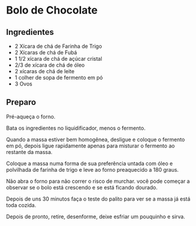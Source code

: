 # Bolo de Chocolate

## Ingredientes

* 2 Xícara de chá de Farinha de Trigo
* 2 Xícaras de chá de Fubá
* 1 1/2 xícara de chá de açúcar cristal
* 2/3 de xícara de chá de óleo
* 2 xícaras de chá de leite
* 1 colher de sopa de fermento em pó
* 3 Ovos

## Preparo

Pré-aqueça o forno.

Bata os ingredientes no liquidificador, menos o fermento.

Quando a massa estiver bem homogênea, desligue e coloque o fermento em pó, depois ligue rapidamente apenas para misturar o fermento ao restante da massa.

Coloque a massa numa forma de sua preferência untada com óleo e polvilhada de farinha de trigo e leve ao forno preaquecido a 180 graus. 

Não abra o forno para não correr o risco de murchar. você pode começar a observar se o bolo está crescendo e se está ficando dourado. 

Depois de uns 30 minutos faça o teste do palito para ver se a massa já está toda cozida. 

Depois de pronto, retire, desenforme, deixe esfriar um pouquinho e sirva. 